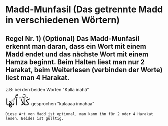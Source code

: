 # Madd-Munfasil (Das getrennte Madd in verschiedenen Wörtern)

## Regel Nr. 1) (Optional) Das Madd-Munfasil erkennt man daran, dass ein Wort mit einem Madd endet und das nächste Wort mit einem Hamza beginnt. Beim Halten liest man nur 2 Harakat, beim Weiterlesen (verbinden der Worte) liest man 4 Harakat. 

z.B: bei den beiden Worten "Kalla inahä"

<span style="font-size: 22pt">كَلَّآ اِّنًَهَا</span>
gesprochen "kalaaaa innahaa"

```ad-note
Diese Art von Madd ist optional, man kann ihn für 2 oder 4 Harakat lesen. Beides ist gülltig.
```
